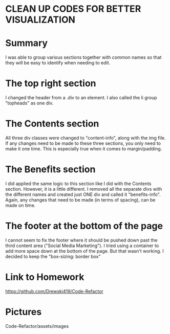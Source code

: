 # CLEAN UP CODES FOR BETTER VISUALIZATION

# Summary

I was able to group various sections together with common names so that they will be easy to identify when needing to edit.

# The top right section

I changed the header from a .div to an element.  I also called the li group "topheads" as one div.

# The Contents section

All three div classes were changed to "content-info", along with the img file.  If any changes need to be made to these three sections, you only need to make it one time.  This is especially true when it comes to margin/padding.

# The Benefits section

I did applied the same logic to this section like I did with the Contents section.  However, it is a little different.  I removed all the separate divs with the different names and created just ONE div and called it "benefits-info".  Again, any changes that need to be made (in terms of spacing), can be made on time.

# The footer at the bottom of the page

I cannot seem to fix the footer where it should be pushed down past the third content area ("Social Media Marketing").  I tried using a container to add more space down at the bottom of the page. But that wasn't working.  I decided to keep the "box-sizing: border box"

# Link to Homework

https://github.com/Drewski419/Code-Refactor

# Pictures

Code-Refactor/assets/images

